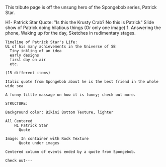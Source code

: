 This tribute page is off the unsung hero of the Spongebob series, Patrick Star.

H1- Patrick Star
Quote: "Is this the Krusty Crab? No this is Patrick"
    Slide show of Patrick doing hilatious things (Or only one image)
          1. Answering the phone, Waking up for the day, Sketches in rudimentary stages.

    Timeline of Patrick Star's Life:
    UL of his many achievements in the Universe of SB
      Tiny inkling of an idea
      early designs
      first day on air
      etc.

    (15 different items)

    Italic quote from Spongebob about he is the best friend in the whole wide sea

    A funny little massage on how it is funny; check out more.

    STRUCTURE:

    Background color: Bikini Bottom Texture, lighter

    All Centered
        H1 Patrick Star
          Quote

    Image: In container with Rock Texture
          Quote under images

    Centered column of events ended by a quote from Spongebob.

    Check out---
